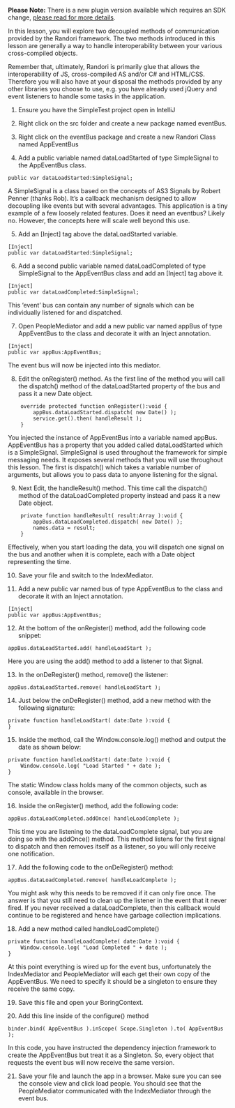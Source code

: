 <b>Please Note:</b> There is a new plugin version available which requires an SDK change, [please read for more details](https://github.com/RandoriAS/randori-plugin-intellij/wiki/Instructions-for-updating-your-Plugin).

In this lesson, you will explore two decoupled methods of communication provided by the Randori framework. The two methods introduced in this lesson are generally a way to handle interoperability between your various cross-compiled objects. 

Remember that, ultimately, Randori is primarily glue that allows the interoperability of JS, cross-compiled AS and/or C# and HTML/CSS. Therefore you will also have at your disposal the methods provided by any other libraries you choose to use, e.g. you have already used jQuery and event listeners to handle some tasks in the application. 

1. Ensure you have the SimpleTest project open in IntelliJ

2. Right click on the src folder and create a new package named eventBus.

3. Right click on the eventBus package and create a new Randori Class named AppEventBus

4. Add a public variable named dataLoadStarted of type SimpleSignal to the AppEventBus class.
```
public var dataLoadStarted:SimpleSignal;
```
  A SimpleSignal is a class based on the concepts of AS3 Signals by Robert Penner (thanks Rob). It’s a callback mechanism designed to allow decoupling like events but with several advantages. 
This application is a tiny example of a few loosely related features. Does it need an eventbus? Likely no. However, the concepts here will scale well beyond this use.  
  

5. Add an [Inject] tag above the dataLoadStarted variable.
```
[Inject]
public var dataLoadStarted:SimpleSignal;
```

6. Add a second public variable named dataLoadCompleted of type SimpleSignal to the AppEventBus class and add an [Inject] tag above it.
```
[Inject]
public var dataLoadCompleted:SimpleSignal;
```
  This ‘event’ bus can contain any number of signals which can be individually listened for and dispatched.

7. Open PeopleMediator and add a new public var named appBus of type AppEventBus to the class and decorate it with an Inject annotation.
```
[Inject]
public var appBus:AppEventBus;
```
  The event bus will now be injected into this mediator.

8. Edit the onRegister() method. As the first line of the method you will call the dispatch() method of the dataLoadStarted property of the bus and pass it a new Date object.
```
    override protected function onRegister():void {
        appBus.dataLoadStarted.dispatch( new Date() );
		service.get().then( handleResult );
    }
```
  You injected the instance of AppEventBus into a variable named appBus. AppEventBus has a property that you added called dataLoadStarted which is a SimpleSignal. 
SimpleSignal is used throughout the framework for simple messaging needs. It exposes several methods that you will use throughout this lesson. The first is dispatch() which takes a variable number of arguments, but allows you to pass data to anyone listening for the signal.

9. Next Edit, the handleResult() method. This time call the dispatch() method of the dataLoadCompleted property instead and pass it a new Date object.

```
    private function handleResult( result:Array ):void {
        appBus.dataLoadCompleted.dispatch( new Date() );
        names.data = result;
    }
```
  Effectively, when you start loading the data, you will dispatch one signal on the bus and another when it is complete, each with a Date object representing the time.

10. Save your file and switch to the IndexMediator.

11. Add a new public var named bus of type AppEventBus to the class and decorate it with an Inject annotation.
```
[Inject]
public var appBus:AppEventBus;
```

12. At the bottom of the onRegister() method, add the following code snippet:
```
appBus.dataLoadStarted.add( handleLoadStart );
```
  Here you are using the add() method to add a listener to that Signal. 

13. In the onDeRegister() method, remove() the listener:
```
appBus.dataLoadStarted.remove( handleLoadStart );
```

14. Just below the onDeRegister() method, add a new method with the following signature:
```
private function handleLoadStart( date:Date ):void {
}
```

15. Inside the method, call the Window.console.log() method and output the date as shown below:
```
private function handleLoadStart( date:Date ):void {
    Window.console.log( "Load Started " + date );
}
```
  The static Window class holds many of the common objects, such as console, available in the browser.

16. Inside the onRegister() method, add the following code:
```
appBus.dataLoadCompleted.addOnce( handleLoadComplete );
```
  This time you are listening to the dataLoadComplete signal, but you are doing so with the addOnce() method. This method listens for the first signal to dispatch and then removes itself as a listener, so you will only receive one notification. 

17. Add the following code to the onDeRegister() method:
```
appBus.dataLoadCompleted.remove( handleLoadComplete );
```
  You might ask why this needs to be removed if it can only fire once. The answer is that you still need to clean up the listener in the event that it never fired. If you never received a dataLoadComplete, then this callback would continue to be registered and hence have garbage collection implications.

18. Add a new method called handleLoadComplete()
```
private function handleLoadComplete( date:Date ):void {
    Window.console.log( "Load Completed " + date );
} 

```
  At this point everything is wired up for the event bus, unfortunately the IndexMediator and PeopleMediator will each get their own copy of the AppEventBus. We need to specify it should be a singleton to ensure they receive the same copy.

19. Save this file and open your BoringContext.

20. Add this line inside of the configure() method
```
binder.bind( AppEventBus ).inScope( Scope.Singleton ).to( AppEventBus );
```
  In this code, you have instructed the dependency injection framework to create the AppEventBus but treat it as a Singleton. So, every object that requests the event bus will now receive the same version.

21. Save your file and launch the app in a browser. Make sure you can see the console view and click load people. You should see that the PeopleMediator communicated with the IndexMediator through the event bus.

